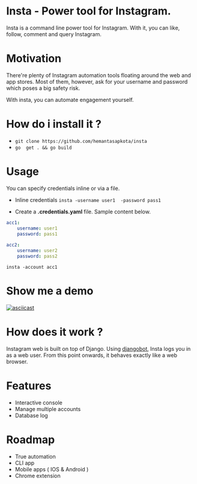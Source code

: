 # Insta - Power tool for Instagram.

Insta is a command line power tool for Instagram. With it, you can like, follow, comment and query Instagram.

# Motivation

There're plenty of Instagram automation tools floating around the web and app stores. Most of them, however, ask for your username and password which poses a big safety risk.

With insta, you can automate engagement yourself.

# How do i install it ?

* ``` git clone https://github.com/hemantasapkota/insta ```
* ``` go  get . && go build ```

# Usage

You can specify credentials inline or via a file.

* Inline credentials
``` insta -username user1  -password pass1 ```

* Create a **.credentials.yaml** file. Sample content below.

```yaml
acc1:
    username: user1 
    password: pass1
    
acc2:
    username: user2
    password: pass2

```

``` insta -account acc1 ```

# Show me a demo
[![asciicast](https://asciinema.org/a/6ksjrq7404k4877thbv5ega9r.png)](https://asciinema.org/a/6ksjrq7404k4877thbv5ega9r)

# How does it work ?

Instagram web is built on top of Django. Using [djangobot](https://github.com/hemantasapkota/djangobot), Insta logs you in as a web user. From this point onwards, it behaves exactly like a web browser.

# Features

* Interactive console
* Manage multiple accounts
* Database log

# Roadmap

* True automation
* CLI app
* Mobile apps ( IOS & Android )
* Chrome extension


